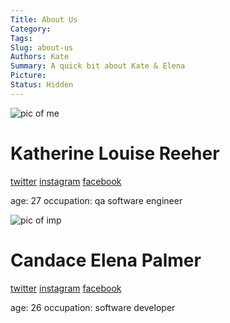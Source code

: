 ```yaml
---
Title: About Us
Category: 
Tags: 
Slug: about-us
Authors: Kate
Summary: A quick bit about Kate & Elena
Picture: 
Status: Hidden
---
```


![pic of me](http://via.placeholder.com/300x300)
# Katherine Louise Reeher
[twitter]()
[instagram]()
[facebook]()

age: 27
occupation: qa software engineer


![pic of imp](http://via.placeholder.com/300x300)
# Candace Elena Palmer
[twitter]()
[instagram]()
[facebook]()

age: 26
occupation: software developer
